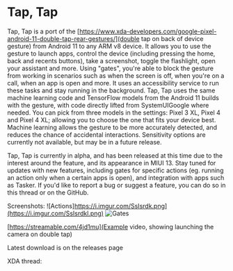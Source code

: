 # Tap, Tap

Tap, Tap is a port of the [https://www.xda-developers.com/google-pixel-android-11-double-tap-rear-gestures/](double tap on back of device gesture) from Android 11 to any ARM v8 device. It allows you to use the gesture to launch apps, control the device (including pressing the home, back and recents buttons), take a screenshot, toggle the flashlight, open your assistant and more. Using "gates", you're able to block the gesture from working in scenarios such as when the screen is off, when you're on a call, when an app is open and more. It uses an accessibility service to run these tasks and stay running in the background. Tap, Tap uses the same machine learning code and TensorFlow models from the Android 11 builds with the gesture, with code directly lifted from SystemUIGoogle where needed. You can pick from three models in the settings: Pixel 3 XL, Pixel 4 and Pixel 4 XL; allowing you to choose the one that fits your device best. Machine learning allows the gesture to be more accurately detected, and reduces the chance of accidental interactions. Sensitivity options are currently not available, but may be in a future release.

Tap, Tap is currently in alpha, and has been released at this time due to the interest around the feature, and its appearance in MIUI 13. Stay tuned for updates with new features, including gates for specific actions (eg. running an action only when a certain apps is open), and integration with apps such as Tasker. If you'd like to report a bug or suggest a feature, you can do so in this thread or on the GitHub.

Screenshots:
![Actions]https://i.imgur.com/SsIsrdk.png](https://i.imgur.com/SsIsrdkl.png) ![Gates](https://i.imgur.com/rf2COsjl.png)

[https://streamable.com/4jd1mu](Example video, showing launching the camera on double tap)

Latest download is on the releases page

XDA thread:

